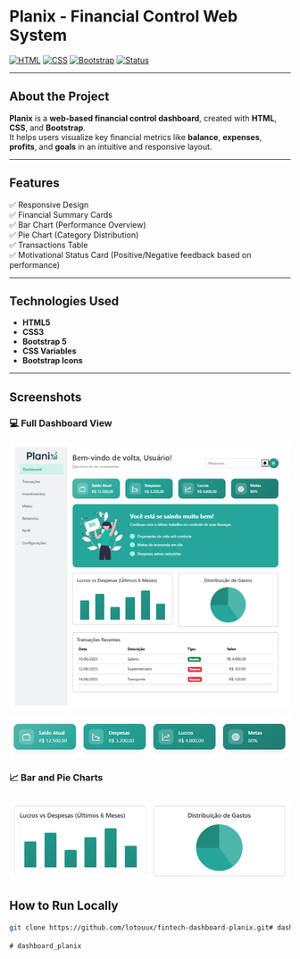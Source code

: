 # Planix - Financial Control Web System

[![HTML](https://img.shields.io/badge/HTML5-E34F26?style=for-the-badge&logo=html5&logoColor=white)](https://developer.mozilla.org/en-US/docs/Web/HTML)
[![CSS](https://img.shields.io/badge/CSS3-1572B6?style=for-the-badge&logo=css3&logoColor=white)](https://developer.mozilla.org/en-US/docs/Web/CSS)
[![Bootstrap](https://img.shields.io/badge/Bootstrap-7952B3?style=for-the-badge&logo=bootstrap&logoColor=white)](https://getbootstrap.com/)
[![Status](https://img.shields.io/badge/status-Development-yellow?style=for-the-badge)](#)

---

## About the Project

**Planix** is a **web-based financial control dashboard**, created with **HTML**, **CSS**, and **Bootstrap**.  
It helps users visualize key financial metrics like **balance**, **expenses**, **profits**, and **goals** in an intuitive and responsive layout.

---

## Features

✅ Responsive Design  
✅ Financial Summary Cards  
✅ Bar Chart (Performance Overview)  
✅ Pie Chart (Category Distribution)  
✅ Transactions Table  
✅ Motivational Status Card (Positive/Negative feedback based on performance)  

---

## Technologies Used

- **HTML5**
- **CSS3**
- **Bootstrap 5**
- **CSS Variables**
- **Bootstrap Icons**

---

## Screenshots

### 💻 Full Dashboard View  
![Dashboard Overview](./screenshots/dashboard-overview.png)

![Cards Section](./screenshots/cards-section.png)

### 📈 Bar and Pie Charts  
![Charts Section](./screenshots/charts-section.png)
---

## How to Run Locally

```bash
git clone https://github.com/lotouux/fintech-dashboard-planix.git#   d a s h b o a r d _ p l a n i x 
 
 #   d a s h b o a r d _ p l a n i x 
 
 